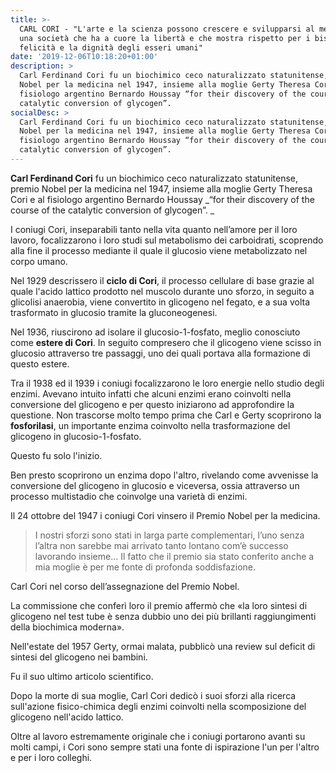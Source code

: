 ```yaml
---
title: >-
  CARL CORI - "L'arte e la scienza possono crescere e svilupparsi al meglio in
  una società che ha a cuore la libertà e che mostra rispetto per i bisogni, la
  felicità e la dignità degli esseri umani"
date: '2019-12-06T10:18:20+01:00'
description: >
  Carl Ferdinand Cori fu un biochimico ceco naturalizzato statunitense, premio
  Nobel per la medicina nel 1947, insieme alla moglie Gerty Theresa Cori e al
  fisiologo argentino Bernardo Houssay “for their discovery of the course of the
  catalytic conversion of glycogen”. 
socialDesc: >
  Carl Ferdinand Cori fu un biochimico ceco naturalizzato statunitense, premio
  Nobel per la medicina nel 1947, insieme alla moglie Gerty Theresa Cori e al
  fisiologo argentino Bernardo Houssay “for their discovery of the course of the
  catalytic conversion of glycogen”.
---
```

**Carl Ferdinand Cori** fu un biochimico ceco naturalizzato statunitense, premio Nobel per la medicina nel 1947, insieme alla moglie Gerty Theresa Cori e al fisiologo argentino Bernardo Houssay _“for their discovery of the course of the catalytic conversion of glycogen”. _

I coniugi Cori, inseparabili tanto nella vita quanto nell’amore per il loro lavoro, focalizzarono i loro studi sul metabolismo dei carboidrati, scoprendo alla fine il processo mediante il quale il glucosio viene metabolizzato nel corpo umano. 

Nel 1929 descrissero il **ciclo di Cori**, il processo cellulare di base grazie al quale l'acido lattico prodotto nel muscolo durante uno sforzo, in seguito a glicolisi anaerobia, viene convertito in glicogeno nel fegato, e a sua volta trasformato in glucosio tramite la gluconeogenesi.

Nel 1936, riuscirono ad isolare il glucosio-1-fosfato, meglio conosciuto come **estere di Cori**. In seguito compresero che il glicogeno viene scisso in glucosio attraverso tre passaggi, uno dei quali portava alla formazione di questo estere.

Tra il 1938 ed il 1939 i coniugi focalizzarono le loro energie nello studio degli enzimi. Avevano intuito infatti che alcuni enzimi erano coinvolti nella conversione del glicogeno e per questo iniziarono ad approfondire la questione. Non trascorse molto tempo prima che Carl e Gerty scoprirono la **fosforilasi**, un importante enzima coinvolto nella trasformazione del glicogeno in glucosio-1-fosfato.

Questo fu solo l'inizio.

Ben presto scoprirono un enzima dopo l'altro, rivelando come avvenisse la conversione del glicogeno in glucosio e viceversa, ossia attraverso un processo multistadio che coinvolge una varietà di enzimi.

Il 24 ottobre del 1947 i coniugi Cori vinsero il Premio Nobel per la medicina.

> I nostri sforzi sono stati in larga parte complementari, l’uno senza l’altra non sarebbe mai arrivato tanto lontano com’è successo lavorando insieme… Il fatto che il premio sia stato conferito anche a mia moglie è per me fonte di profonda soddisfazione.

Carl Cori nel corso dell’assegnazione del Premio Nobel.

La commissione che conferì loro il premio affermò che «la loro sintesi di glicogeno nel test tube è senza dubbio uno dei più brillanti raggiungimenti della biochimica moderna».

Nell'estate del 1957 Gerty, ormai malata, pubblicò una review sul deficit di sintesi del glicogeno nei bambini.

Fu il suo ultimo articolo scientifico.

Dopo la morte di sua moglie, Carl Cori dedicò i suoi sforzi alla ricerca sull'azione fisico-chimica degli enzimi coinvolti nella scomposizione del glicogeno nell'acido lattico.

Oltre al lavoro estremamente originale che i coniugi portarono avanti su molti campi, i Cori sono sempre stati una fonte di ispirazione l'un per l'altro e per i loro colleghi.
